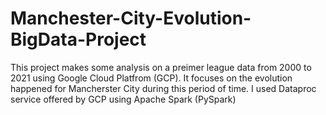 # Manchester-City-Evolution-BigData-Project
This project makes some analysis on a preimer league data from 2000 to 2021 using Google Cloud Platfrom (GCP).
It focuses on the evolution happened for Mancherster City during this period of time.
I used Dataproc service offered by GCP using Apache Spark (PySpark)
